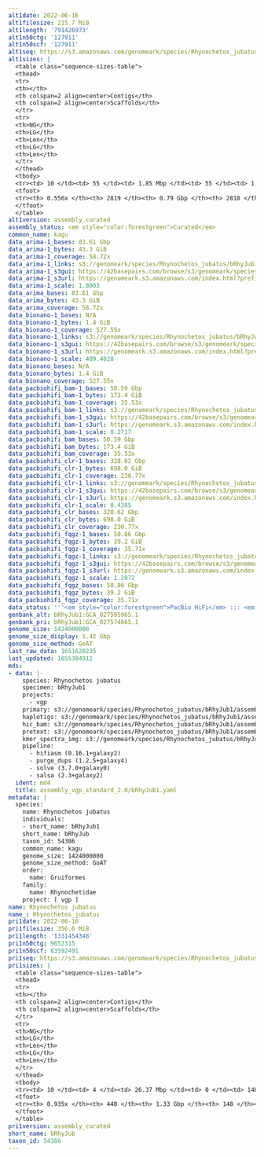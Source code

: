 ```yaml
---
alt1date: 2022-06-16
alt1filesize: 215.7 MiB
alt1length: '791426973'
alt1n50ctg: '127911'
alt1n50scf: '127911'
alt1seq: https://s3.amazonaws.com/genomeark/species/Rhynochetos_jubatus/bRhyJub1/assembly_curated/bRhyJub1.alt.cur.20220616.fasta.gz
alt1sizes: |
  <table class="sequence-sizes-table">
  <thead>
  <tr>
  <th></th>
  <th colspan=2 align=center>Contigs</th>
  <th colspan=2 align=center>Scaffolds</th>
  </tr>
  <tr>
  <th>NG</th>
  <th>LG</th>
  <th>Len</th>
  <th>LG</th>
  <th>Len</th>
  </tr>
  </thead>
  <tbody>
  <tr><td> 10 </td><td> 55 </td><td> 1.85 Mbp </td><td> 55 </td><td> 1.85 Mbp </td></tr><tr><td> 20 </td><td> 155 </td><td> 1.16 Mbp </td><td> 155 </td><td> 1.16 Mbp </td></tr><tr><td> 30 </td><td> 309 </td><td> 0.75 Mbp </td><td> 309 </td><td> 0.75 Mbp </td></tr><tr><td> 40 </td><td> 553 </td><td> 453.03 Kbp </td><td> 553 </td><td> 453.03 Kbp </td></tr><tr style="background-color:#cccccc;"><td> 50 </td><td> 1096 </td><td> 127.91 Kbp </td><td> 1096 </td><td> 127.91 Kbp </td></tr><tr><td> 60 </td><td> 0 </td><td>  </td><td> 0 </td><td>  </td></tr><tr><td> 70 </td><td> 0 </td><td>  </td><td> 0 </td><td>  </td></tr><tr><td> 80 </td><td> 0 </td><td>  </td><td> 0 </td><td>  </td></tr><tr><td> 90 </td><td> 0 </td><td>  </td><td> 0 </td><td>  </td></tr><tr><td> 100 </td><td> 0 </td><td>  </td><td> 0 </td><td>  </td></tr></tbody>
  <tfoot>
  <tr><th> 0.556x </th><th> 2819 </th><th> 0.79 Gbp </th><th> 2818 </th><th> 0.79 Gbp </th></tr>
  </tfoot>
  </table>
alt1version: assembly_curated
assembly_status: <em style="color:forestgreen">Curated</em>
common_name: kagu
data_arima-1_bases: 83.61 Gbp
data_arima-1_bytes: 43.3 GiB
data_arima-1_coverage: 58.72x
data_arima-1_links: s3://genomeark/species/Rhynochetos_jubatus/bRhyJub1/genomic_data/arima/<br>
data_arima-1_s3gui: https://42basepairs.com/browse/s3/genomeark/species/Rhynochetos_jubatus/bRhyJub1/genomic_data/arima/
data_arima-1_s3url: https://genomeark.s3.amazonaws.com/index.html?prefix=species/Rhynochetos_jubatus/bRhyJub1/genomic_data/arima/
data_arima-1_scale: 1.8003
data_arima_bases: 83.61 Gbp
data_arima_bytes: 43.3 GiB
data_arima_coverage: 58.72x
data_bionano-1_bases: N/A
data_bionano-1_bytes: 1.4 GiB
data_bionano-1_coverage: 527.55x
data_bionano-1_links: s3://genomeark/species/Rhynochetos_jubatus/bRhyJub1/genomic_data/bionano/<br>
data_bionano-1_s3gui: https://42basepairs.com/browse/s3/genomeark/species/Rhynochetos_jubatus/bRhyJub1/genomic_data/bionano/
data_bionano-1_s3url: https://genomeark.s3.amazonaws.com/index.html?prefix=species/Rhynochetos_jubatus/bRhyJub1/genomic_data/bionano/
data_bionano-1_scale: 489.4028
data_bionano_bases: N/A
data_bionano_bytes: 1.4 GiB
data_bionano_coverage: 527.55x
data_pacbiohifi_bam-1_bases: 50.59 Gbp
data_pacbiohifi_bam-1_bytes: 173.4 GiB
data_pacbiohifi_bam-1_coverage: 35.53x
data_pacbiohifi_bam-1_links: s3://genomeark/species/Rhynochetos_jubatus/bRhyJub1/genomic_data/pacbio_hifi/<br>
data_pacbiohifi_bam-1_s3gui: https://42basepairs.com/browse/s3/genomeark/species/Rhynochetos_jubatus/bRhyJub1/genomic_data/pacbio_hifi/
data_pacbiohifi_bam-1_s3url: https://genomeark.s3.amazonaws.com/index.html?prefix=species/Rhynochetos_jubatus/bRhyJub1/genomic_data/pacbio_hifi/
data_pacbiohifi_bam-1_scale: 0.2717
data_pacbiohifi_bam_bases: 50.59 Gbp
data_pacbiohifi_bam_bytes: 173.4 GiB
data_pacbiohifi_bam_coverage: 35.53x
data_pacbiohifi_clr-1_bases: 328.62 Gbp
data_pacbiohifi_clr-1_bytes: 698.0 GiB
data_pacbiohifi_clr-1_coverage: 230.77x
data_pacbiohifi_clr-1_links: s3://genomeark/species/Rhynochetos_jubatus/bRhyJub1/genomic_data/pacbio_hifi/<br>
data_pacbiohifi_clr-1_s3gui: https://42basepairs.com/browse/s3/genomeark/species/Rhynochetos_jubatus/bRhyJub1/genomic_data/pacbio_hifi/
data_pacbiohifi_clr-1_s3url: https://genomeark.s3.amazonaws.com/index.html?prefix=species/Rhynochetos_jubatus/bRhyJub1/genomic_data/pacbio_hifi/
data_pacbiohifi_clr-1_scale: 0.4385
data_pacbiohifi_clr_bases: 328.62 Gbp
data_pacbiohifi_clr_bytes: 698.0 GiB
data_pacbiohifi_clr_coverage: 230.77x
data_pacbiohifi_fqgz-1_bases: 50.86 Gbp
data_pacbiohifi_fqgz-1_bytes: 39.2 GiB
data_pacbiohifi_fqgz-1_coverage: 35.71x
data_pacbiohifi_fqgz-1_links: s3://genomeark/species/Rhynochetos_jubatus/bRhyJub1/genomic_data/pacbio_hifi/<br>
data_pacbiohifi_fqgz-1_s3gui: https://42basepairs.com/browse/s3/genomeark/species/Rhynochetos_jubatus/bRhyJub1/genomic_data/pacbio_hifi/
data_pacbiohifi_fqgz-1_s3url: https://genomeark.s3.amazonaws.com/index.html?prefix=species/Rhynochetos_jubatus/bRhyJub1/genomic_data/pacbio_hifi/
data_pacbiohifi_fqgz-1_scale: 1.2072
data_pacbiohifi_fqgz_bases: 50.86 Gbp
data_pacbiohifi_fqgz_bytes: 39.2 GiB
data_pacbiohifi_fqgz_coverage: 35.71x
data_status: '''<em style="color:forestgreen">PacBio HiFi</em> ::: <em style="color:forestgreen">Arima</em>'''
genbank_alt: bRhyJub1:GCA_027595965.1
genbank_pri: bRhyJub1:GCA_027574665.1
genome_size: 1424000000
genome_size_display: 1.42 Gbp
genome_size_method: GoAT
last_raw_data: 1651620235
last_updated: 1655384912
mds:
- data: |-
    species: Rhynochetos jubatus
    specimen: bRhyJub1
    projects:
      - vgp
    primary: s3://genomeark/species/Rhynochetos_jubatus/bRhyJub1/assembly_vgp_standard_2.0/bRhyJub1.pri.asm.20220317.fasta.gz
    haplotigs: s3://genomeark/species/Rhynochetos_jubatus/bRhyJub1/assembly_vgp_standard_2.0/bRhyJub1.alt.asm.20220317.fasta.gz
    hic_bam: s3://genomeark/species/Rhynochetos_jubatus/bRhyJub1/assembly_vgp_standard_2.0/evaluation/pretext/s2/bRhyJub1_s2.bam
    pretext: s3://genomeark/species/Rhynochetos_jubatus/bRhyJub1/assembly_vgp_standard_2.0/evaluation/pretext/s2/bRhyJub1_heatmap.pretext
    kmer_spectra_img: s3://genomeark/species/Rhynochetos_jubatus/bRhyJub1/assembly_vgp_standard_2.0/evaluation/merqury/p/bRhyJub1_png/
    pipeline:
      - hifiasm (0.16.1+galaxy2)
      - purge_dups (1.2.5+galaxy4)
      - solve (3.7.0+galaxy0)
      - salsa (2.3+galaxy2)
  ident: md4
  title: assembly_vgp_standard_2.0/bRhyJub1.yaml
metadata: |
  species:
    name: Rhynochetos jubatus
    individuals:
    - short_name: bRhyJub1
    short_name: bRhyJub
    taxon_id: 54386
    common_name: kagu
    genome_size: 1424000000
    genome_size_method: GoAT
    order:
      name: Gruiformes
    family:
      name: Rhynochetidae
    project: [ vgp ]
name: Rhynochetos jubatus
name_: Rhynochetos_jubatus
pri1date: 2022-06-16
pri1filesize: 356.6 MiB
pri1length: '1331454348'
pri1n50ctg: 9652315
pri1n50scf: 63592491
pri1seq: https://s3.amazonaws.com/genomeark/species/Rhynochetos_jubatus/bRhyJub1/assembly_curated/bRhyJub1.pri.cur.20220616.fasta.gz
pri1sizes: |
  <table class="sequence-sizes-table">
  <thead>
  <tr>
  <th></th>
  <th colspan=2 align=center>Contigs</th>
  <th colspan=2 align=center>Scaffolds</th>
  </tr>
  <tr>
  <th>NG</th>
  <th>LG</th>
  <th>Len</th>
  <th>LG</th>
  <th>Len</th>
  </tr>
  </thead>
  <tbody>
  <tr><td> 10 </td><td> 4 </td><td> 26.37 Mbp </td><td> 0 </td><td> 148.63 Mbp </td></tr><tr><td> 20 </td><td> 10 </td><td> 23.31 Mbp </td><td> 2 </td><td> 126.03 Mbp </td></tr><tr><td> 30 </td><td> 17 </td><td> 16.80 Mbp </td><td> 3 </td><td> 85.19 Mbp </td></tr><tr><td> 40 </td><td> 27 </td><td> 13.33 Mbp </td><td> 4 </td><td> 79.19 Mbp </td></tr><tr style="background-color:#cccccc;"><td> 50 </td><td> 39 </td><td style="background-color:#88ff88;"> 9.65 Mbp </td><td> 6 </td><td style="background-color:#88ff88;"> 63.59 Mbp </td></tr><tr><td> 60 </td><td> 56 </td><td> 7.10 Mbp </td><td> 10 </td><td> 31.64 Mbp </td></tr><tr><td> 70 </td><td> 84 </td><td> 4.06 Mbp </td><td> 16 </td><td> 22.07 Mbp </td></tr><tr><td> 80 </td><td> 130 </td><td> 2.24 Mbp </td><td> 24 </td><td> 13.33 Mbp </td></tr><tr><td> 90 </td><td> 229 </td><td> 0.82 Mbp </td><td> 52 </td><td> 2.05 Mbp </td></tr><tr><td> 100 </td><td> 0 </td><td>  </td><td> 0 </td><td>  </td></tr></tbody>
  <tfoot>
  <tr><th> 0.935x </th><th> 448 </th><th> 1.33 Gbp </th><th> 148 </th><th> 1.33 Gbp </th></tr>
  </tfoot>
  </table>
pri1version: assembly_curated
short_name: bRhyJub
taxon_id: 54386
---
```

